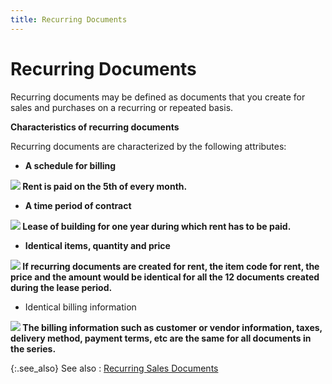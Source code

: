 ```yaml
---
title: Recurring Documents
---
```


# Recurring Documents


Recurring documents may be defined as documents that you create for  sales and purchases on a recurring or repeated basis.


**Characteristics of recurring documents**


Recurring documents are characterized by the following attributes:

- **A 
 schedule for billing**



**![]({{site.sp_baseurl}}/img/example.gif) Rent  is paid on the 5th of every  month.**

- **A 
 time period of contract**



**![]({{site.sp_baseurl}}/img/example.gif) Lease  of building for one year during which rent has to be paid.**

- **Identical 
 items, quantity and price**



**![]({{site.sp_baseurl}}/img/example.gif) If recurring  documents are created for rent, the item code for rent, the price and  the amount would be identical for all the 12 documents created during  the lease period.**

- Identical  billing information



**![]({{site.sp_baseurl}}/img/example.gif) The billing  information such as customer or vendor information, taxes, delivery method,  payment terms, etc are the same for all documents in the series.**


{:.see_also}
See also
: [Recurring  Sales Documents]({{site.sp_baseurl}}/sales-docs/sales-orders/so-proc/recurring_sales_documents_in_everest.html)
